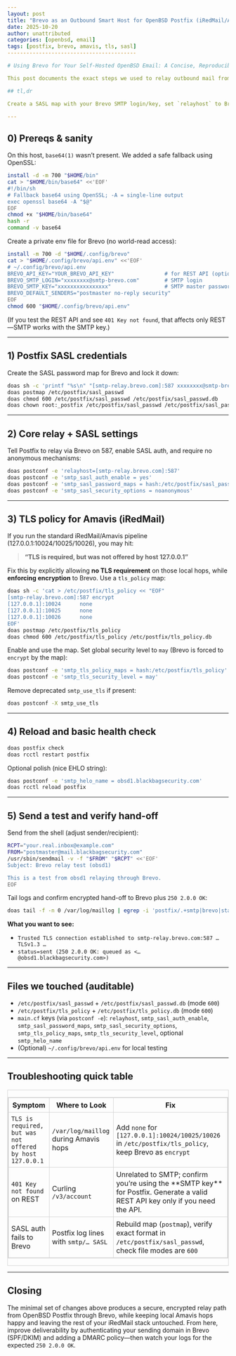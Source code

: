 ```yaml
---
layout: post
title: "Brevo as an Outbound Smart Host for OpenBSD Postfix (iRedMail/Amavis)"
date: 2025-10-20
author: unattributed
categories: [openbsd, email]
tags: [postfix, brevo, amavis, tls, sasl]
-----------------------------------------

# Using Brevo for Your Self-Hosted OpenBSD Email: A Concise, Reproducible Walkthrough

This post documents the exact steps we used to relay outbound mail from an OpenBSD/iRedMail stack (Postfix + Amavis/Dovecot) through **Brevo**’s SMTP service. It’s minimal, auditable, and avoids exposing secrets.

## tl,dr

Create a SASL map with your Brevo SMTP login/key, set `relayhost` to Brevo on port 587, loosen TLS **only** for local Amavis hops via a `tls_policy` map, then restart Postfix and verify in logs that Brevo returns `250 2.0.0 OK`.

---
```


## 0) Prereqs & sanity

On this host, `base64(1)` wasn’t present. We added a safe fallback using OpenSSL:

```sh
install -d -m 700 "$HOME/bin"
cat > "$HOME/bin/base64" <<'EOF'
#!/bin/sh
# Fallback base64 using OpenSSL; -A = single-line output
exec openssl base64 -A "$@"
EOF
chmod +x "$HOME/bin/base64"
hash -r
command -v base64
```

Create a private env file for Brevo (no world-read access):

```sh
install -m 700 -d "$HOME/.config/brevo"
cat > "$HOME/.config/brevo/api.env" <<'EOF'
# ~/.config/brevo/api.env
BREVO_API_KEY="YOUR_BREVO_API_KEY"                # for REST API (optional)
BREVO_SMTP_LOGIN="xxxxxxxx@smtp-brevo.com"        # SMTP login
BREVO_SMTP_KEY="xxxxxxxxxxxxxxxx"                 # SMTP master password/key
BREVO_DEFAULT_SENDERS="postmaster no-reply security"
EOF
chmod 600 "$HOME/.config/brevo/api.env"
```

(If you test the REST API and see `401 Key not found`, that affects only REST—SMTP works with the SMTP key.)

---

## 1) Postfix SASL credentials

Create the SASL password map for Brevo and lock it down:

```sh
doas sh -c 'printf "%s\n" "[smtp-relay.brevo.com]:587 xxxxxxxx@smtp-brevo.com:xxxxxxxxxxxxxxxx" > /etc/postfix/sasl_passwd'
doas postmap /etc/postfix/sasl_passwd
doas chmod 600 /etc/postfix/sasl_passwd /etc/postfix/sasl_passwd.db
doas chown root:_postfix /etc/postfix/sasl_passwd /etc/postfix/sasl_passwd.db 2>/dev/null || true
```

---

## 2) Core relay + SASL settings

Tell Postfix to relay via Brevo on 587, enable SASL auth, and require no anonymous mechanisms:

```sh
doas postconf -e 'relayhost=[smtp-relay.brevo.com]:587'
doas postconf -e 'smtp_sasl_auth_enable = yes'
doas postconf -e 'smtp_sasl_password_maps = hash:/etc/postfix/sasl_passwd'
doas postconf -e 'smtp_sasl_security_options = noanonymous'
```

---

## 3) TLS policy for Amavis (iRedMail)

If you run the standard iRedMail/Amavis pipeline (127.0.0.1:10024/10025/10026), you may hit:

> **“TLS is required, but was not offered by host 127.0.0.1”**

Fix this by explicitly allowing **no TLS requirement** on those local hops, while **enforcing encryption** to Brevo. Use a `tls_policy` map:

```sh
doas sh -c 'cat > /etc/postfix/tls_policy << "EOF"
[smtp-relay.brevo.com]:587 encrypt
[127.0.0.1]:10024      none
[127.0.0.1]:10025      none
[127.0.0.1]:10026      none
EOF'
doas postmap /etc/postfix/tls_policy
doas chmod 600 /etc/postfix/tls_policy /etc/postfix/tls_policy.db
```

Enable and use the map. Set global security level to `may` (Brevo is forced to `encrypt` by the map):

```sh
doas postconf -e 'smtp_tls_policy_maps = hash:/etc/postfix/tls_policy'
doas postconf -e 'smtp_tls_security_level = may'
```

Remove deprecated `smtp_use_tls` if present:

```sh
doas postconf -X smtp_use_tls
```

---

## 4) Reload and basic health check

```sh
doas postfix check
doas rcctl restart postfix
```

Optional polish (nice EHLO string):

```sh
doas postconf -e 'smtp_helo_name = obsd1.blackbagsecurity.com'
doas rcctl reload postfix
```

---

## 5) Send a test and verify hand-off

Send from the shell (adjust sender/recipient):

```sh
RCPT="your.real.inbox@example.com"
FROM="postmaster@mail.blackbagsecurity.com"
/usr/sbin/sendmail -v -f "$FROM" "$RCPT" <<'EOF'
Subject: Brevo relay test (obsd1)

This is a test from obsd1 relaying through Brevo.
EOF
```

Tail logs and confirm encrypted hand-off to Brevo plus `250 2.0.0 OK`:

```sh
doas tail -f -n 0 /var/log/maillog | egrep -i 'postfix/.+smtp|brevo|status=|queued as'
```

**What you want to see:**

* `Trusted TLS connection established to smtp-relay.brevo.com:587 … TLSv1.3 …`
* `status=sent (250 2.0.0 OK: queued as <…@obsd1.blackbagsecurity.com>)`

---

## Files we touched (auditable)

* `/etc/postfix/sasl_passwd` + `/etc/postfix/sasl_passwd.db` (mode `600`)
* `/etc/postfix/tls_policy` + `/etc/postfix/tls_policy.db` (mode `600`)
* `main.cf` keys (via `postconf -e`):
  `relayhost`, `smtp_sasl_auth_enable`, `smtp_sasl_password_maps`,
  `smtp_sasl_security_options`, `smtp_tls_policy_maps`, `smtp_tls_security_level`, optional `smtp_helo_name`
* (Optional) `~/.config/brevo/api.env` for local testing

---

## Troubleshooting quick table

<div style="border:1px solid #d3d3d3;border-collapse:collapse">
<table style="border:1px solid #d3d3d3;border-collapse:collapse">
  <thead>
    <tr>
      <th style="border:1px solid #d3d3d3;padding:6px">Symptom</th>
      <th style="border:1px solid #d3d3d3;padding:6px">Where to Look</th>
      <th style="border:1px solid #d3d3d3;padding:6px">Fix</th>
    </tr>
  </thead>
  <tbody>
    <tr>
      <td style="border:1px solid #d3d3d3;padding:6px"><code>TLS is required, but was not offered by host 127.0.0.1</code></td>
      <td style="border:1px solid #d3d3d3;padding:6px"><code>/var/log/maillog</code> during Amavis hops</td>
      <td style="border:1px solid #d3d3d3;padding:6px">Add <code>none</code> for <code>[127.0.0.1]:10024/10025/10026</code> in <code>/etc/postfix/tls_policy</code>, keep Brevo as <code>encrypt</code></td>
    </tr>
    <tr>
      <td style="border:1px solid #d3d3d3;padding:6px"><code>401 Key not found</code> on REST</td>
      <td style="border:1px solid #d3d3d3;padding:6px">Curling <code>/v3/account</code></td>
      <td style="border:1px solid #d3d3d3;padding:6px">Unrelated to SMTP; confirm you’re using the **SMTP key** for Postfix. Generate a valid REST API key only if you need the API.</td>
    </tr>
    <tr>
      <td style="border:1px solid #d3d3d3;padding:6px">SASL auth fails to Brevo</td>
      <td style="border:1px solid #d3d3d3;padding:6px">Postfix log lines with <code>smtp/… SASL</code></td>
      <td style="border:1px solid #d3d3d3;padding:6px">Rebuild map (<code>postmap</code>), verify exact format in <code>/etc/postfix/sasl_passwd</code>, check file modes are <code>600</code></td>
    </tr>
  </tbody>
</table>
</div>

---

## Closing

The minimal set of changes above produces a secure, encrypted relay path from OpenBSD Postfix through Brevo, while keeping local Amavis hops happy and leaving the rest of your iRedMail stack untouched. From here, improve deliverability by authenticating your sending domain in Brevo (SPF/DKIM) and adding a DMARC policy—then watch your logs for the expected `250 2.0.0 OK`.

